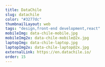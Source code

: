 ```yaml
---
title: DataChile
slug: datachile
color: "#3277dc"
thumbnailLayout: web
tags: "design,front-end development,react"
mobileImg: data-chile-mobile.jpg
mobileImg2x: data-chile-mobile@2x.jpg
laptopImg: data-chile-laptop.jpg
laptopImg2x: data-chile-laptop@2x.jpg
externalLink: https://en.datachile.io/
order: 15
---
```

